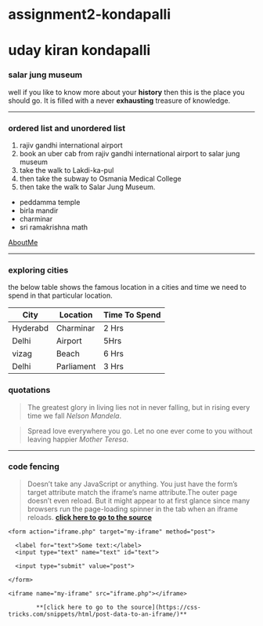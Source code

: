 # assignment2-kondapalli
# uday kiran kondapalli
### salar jung museum 
well if you like to know more about your **history** then this is the place you should go. It is filled with a never **exhausting** treasure of knowledge.
***
### ordered list and unordered list
1. rajiv gandhi international airport 
2. book an uber cab from rajiv gandhi international airport to salar jung museum                                      
3. take the walk to Lakdi-ka-pul 
4. then take the subway to Osmania Medical College 
5. then take the walk to Salar Jung Museum.
* peddamma temple
* birla mandir
* charminar
* sri ramakrishna math

[AboutMe](AboutMe.md)
***
### exploring cities
the below table shows the famous location in a cities and time we need to spend in that particular location.


|City |  Location | Time To Spend |
|    --- |       --- |          --- |
Hyderabd| Charminar|  2 Hrs | 
|Delhi|   Airport|    5Hrs|
|vizag| Beach|6 Hrs|
Delhi|Parliament| 3 Hrs|
### quotations
> The greatest glory in living lies not in never falling, but in rising every time we fall *Nelson Mandela*.

> Spread love everywhere you go. Let no one ever come to you without leaving happier *Mother Teresa*.

***

### code fencing
>  Doesn’t take any JavaScript or anything. You just have the form’s target attribute match the iframe’s name attribute.The outer page doesn’t even reload. But it might appear to at first glance since many browsers run the page-loading spinner in the tab when an iframe reloads.
> **[click here to go to the source](https://css-tricks.com/snippets/html/post-data-to-an-iframe/)**
```
<form action="iframe.php" target="my-iframe" method="post">
			
  <label for="text">Some text:</label>
  <input type="text" name="text" id="text">
			
  <input type="submit" value="post">
			
</form>
		
<iframe name="my-iframe" src="iframe.php"></iframe>
 ```
            **[click here to go to the source](https://css-tricks.com/snippets/html/post-data-to-an-iframe/)**



            


